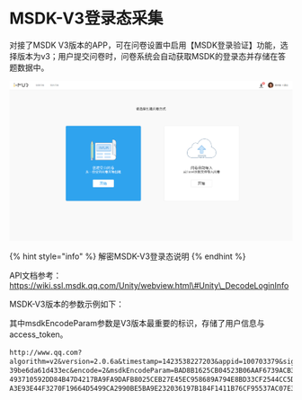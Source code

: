 # MSDK-V3登录态采集

对接了MSDK V3版本的APP，可在问卷设置中启用【MSDK登录验证】功能，选择版本为v3；用户提交问卷时，问卷系统会自动获取MSDK的登录态并存储在答题数据中。

![](../.gitbook/assets/image%20%28280%29.png)

{% hint style="info" %}
解密MSDK-V3登录态说明
{% endhint %}

API文档参考：[https://wiki.ssl.msdk.qq.com/Unity/webview.html\#Unity\_DecodeLoginInfo ](https://wiki.ssl.msdk.qq.com/Unity/webview.html#Unity_DecodeLoginInfo%20)

MSDK-V3版本的参数示例如下：

其中msdkEncodeParam参数是V3版本最重要的标识，存储了用户信息与access\_token。

```text
http://www.qq.com?algorithm=v2&version=2.0.6a&timestamp=1423538227203&appid=100703379&sig=427291da31b56b597
39be6da61d433ec&encode=2&msdkEncodeParam=BAD8B1625CB04523B06AAF6739ACB3CEA96F54393831AF5C6890E92EE61CF1A29F
493710592DD84B47D4217BA9FA9DAFB8025CEB27E45EC958689A794E8BD33CF2544CC5D00FCE03AEF7B23EE2BFCA4332F5D69547477
A3E93E44F3270F19664D5499CA2990BE5BA9E232036197B184F1411B76CF95537AC07E3D6A27F054AD3F26648B18554F9C1
```


